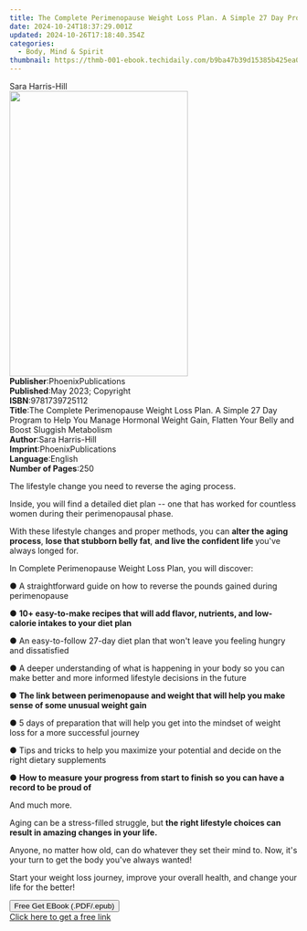 ```yaml
---
title: The Complete Perimenopause Weight Loss Plan. A Simple 27 Day Program to Help You Manage Hormonal Weight Gain, Flatten Your Belly and Boost Sluggish Metabolism | Free Book
date: 2024-10-24T18:37:29.001Z
updated: 2024-10-26T17:18:40.354Z
categories:
  - Body, Mind & Spirit
thumbnail: https://thmb-001-ebook.techidaily.com/b9ba47b39d15385b425ea0629ec0ac728074ead31edf25a2930e1214b2401873.jpg
---
```

<main id="book-container">
  <div class="flex flex-col">
    <div class="book-brief flex-1 py-6 px-4 sm:p-6 md:py-10 md:px-8">
      <!-- brief-->
      <div class="book-brief-main">Sara Harris-Hill</div>
    </div>
    <div
      class="book-meta-info flex-1 grid gap-4 col-start-1 col-end-3 row-start-1 sm:mb-6 sm:grid-cols-4 lg:gap-6 lg:col-start-2 lg:row-end-6 lg:row-span-6 lg:mb-0"
    >
      <div
        class="book-meta-info-left place-content-center mt-4 p-4 text-sm leading-6 col-start-2 col-span-2 dark:text-slate-400"
      >
        <img
          class="w-full h-500 object-cover rounded-lg sm:h-255 sm:col-span-2 lg:col-span-full"
          src="https://img-001-ebook.techidaily.com/7cf1b2841fd4c0033ce0f28e7b1408abac8c5ce2ed57d5e2e4c5f78e7be719a5.jpg"
          alt=""
          width="312"
          height="500"
        />
      </div>
      <div
        class="book-meta-info-right mt-2 col-start-1 row-start-2 col-span-3 self-center"
      >
        <!-- meta data  -->
        <div class="flex flex-col px-4 md:px-8">
          <div class="flex-1">
            <strong>Publisher</strong>:<span class="px-2"
              >PhoenixPublications</span
            >
          </div>
          <div class="flex-1">
            <strong>Published</strong>:<span class="px-2"
              >May 2023; Copyright</span
            >
          </div>
          <div class="flex-1">
            <strong>ISBN</strong>:<span class="px-2">9781739725112</span>
          </div>
          <div class="flex-1">
            <strong>Title</strong>:<span class="px-2"
              >The Complete Perimenopause Weight Loss Plan. A Simple 27 Day
              Program to Help You Manage Hormonal Weight Gain, Flatten Your
              Belly and Boost Sluggish Metabolism</span
            >
          </div>
          <div class="flex-1">
            <strong>Author</strong>:<span class="px-2">Sara Harris-Hill</span>
          </div>
          <div class="flex-1">
            <strong>Imprint</strong>:<span class="px-2"
              >PhoenixPublications</span
            >
          </div>
          <div class="flex-1">
            <strong>Language</strong>:<span class="px-2">English</span>
          </div>
          <div class="flex-1">
            <strong>Number of Pages</strong>:<span class="px-2">250</span>
          </div>
        </div>
      </div>
    </div>
    <div class="book-description flex-1 py-6 px-4 sm:p-6 md:py-10 md:px-8">
      <div class="book-description-main">
        <div accordion-content="" id="description">
          <p>The lifestyle change you need to reverse the aging process.</p>
          <p>
            Inside, you will find a detailed diet plan -- one that has worked
            for countless women during their perimenopausal phase.
          </p>
          <p>
            With these lifestyle changes and proper methods, you
            can&nbsp;<strong>alter the aging process</strong>,&nbsp;<strong
              >lose that stubborn belly fat</strong
            >,&nbsp;<strong>and live the confident life&nbsp;</strong>you've
            always longed for.
          </p>
          <p>
            In&nbsp;Complete Perimenopause Weight Loss Plan, you will discover:
          </p>
          <p>
            ●&nbsp;A straightforward guide on how to reverse the pounds gained
            during perimenopause
          </p>
          <p>
            ●&nbsp;<strong
              >10+ easy-to-make recipes that will add flavor, nutrients, and
              low-calorie intakes to your diet plan</strong
            >
          </p>
          <p>
            ●&nbsp;An easy-to-follow 27-day diet plan that won't leave you
            feeling hungry and dissatisfied
          </p>
          <p>
            ●&nbsp;A deeper understanding of what is happening in your body so
            you can make better and more informed lifestyle decisions in the
            future
          </p>
          <p>
            ●&nbsp;<strong
              >The link between perimenopause and weight that will help you make
              sense of some unusual weight gain</strong
            >
          </p>
          <p>
            ●&nbsp;5 days of preparation that will help you get into the mindset
            of weight loss for a more successful journey
          </p>
          <p>
            ●&nbsp;Tips and tricks to help you maximize your potential and
            decide on the right dietary supplements
          </p>
          <p>
            ●&nbsp;<strong
              >How to measure your progress from start to finish so you can have
              a record to be proud of</strong
            >
          </p>
          <p>And much more.</p>
          <p>
            Aging can be a stress-filled struggle, but&nbsp;<strong
              >the right lifestyle choices can result in amazing changes in your
              life.</strong
            >
          </p>
          <p>
            Anyone, no matter how old, can do whatever they set their mind to.
            Now, it's your turn to get the body you've always wanted!
          </p>
          <p>
            Start your weight loss journey, improve your overall health, and
            change your life for the better!
          </p>
        </div>
        <div class="accordion-fader"></div>
      </div>
    </div>
    <div class="book-excerpts flex-1 py-6 px-4 sm:p-6 md:py-10 md:px-8"></div>
    <div
      class="book-about-author flex-1 py-6 px-4 sm:p-6 md:py-10 md:px-8"
    ></div>
    <div class="book-free-get flex-1 py-6 px-4 sm:p-6 md:py-10 md:px-8">
      <button
        id="btn-free-get"
        class="bg-blue-500 hover:bg-blue-700 text-white font-bold py-2 px-4 rounded"
      >
        Free Get EBook (.PDF/.epub)
      </button>
      <div id="countdown-display" class="px-2 text-lg mt-2"></div>
      <a
        id="free-link"
        class="hidden bg-blue-500 hover:bg-blue-700 text-white font-bold py-2 px-4 rounded"
        href="https://www.ebooks.com/en-us/book/210839791/the-complete-perimenopause-weight-loss-plan-a-simple-27-day-program-to-help-you-manage-hormonal-weight-gain-flatten-your-belly-and-boost-sluggish-metabolism/sara-harris-hill/"
        target="_blank"
        >Click here to get a free link</a
      >
    </div>
    <script>
      let countdownTime = 0;
      let countdownInterval = null;
      document
        .getElementById('btn-free-get')
        .addEventListener('click', startCountdown);
      function startCountdown() {
        countdownTime = new Date().getTime() + 60000 * 3;
        countdownInterval = setInterval(updateCountdown, 1000);
        document.getElementById('btn-free-get').disabled = true;
        document
          .getElementById('btn-free-get')
          .classList.add('bg-gray-500', 'cursor-not-allowed');
      }
      function updateCountdown() {
        let currentTime = new Date().getTime();
        let timeLeft = countdownTime - currentTime;
        let secondsLeft = Math.floor(timeLeft / 1000);
        document.getElementById('countdown-display').innerHTML =
          `Remaining time: ${secondsLeft} seconds.`;
        if (secondsLeft <= 0) {
          clearInterval(countdownInterval);
          document.getElementById('btn-free-get').classList.add('hidden');
          document.getElementById('free-link').classList.remove('hidden');
          document.getElementById('countdown-display').innerHTML = '';
        }
      }
    </script>
  </div>
</main>

<ins class="adsbygoogle"
      style="display:block"
      data-ad-client="ca-pub-7571918770474297"
      data-ad-slot="8358498916"
      data-ad-format="auto"
      data-full-width-responsive="true"></ins>
    